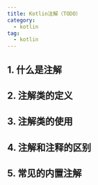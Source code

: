 ```yaml
---
title: Kotlin注解（TODO）
category: 
  - kotlin
tag:
  - kotlin
---
```


## 1. 什么是注解

## 2. 注解类的定义

## 3. 注解类的使用

## 4. 注解和注释的区别

## 5. 常见的内置注解